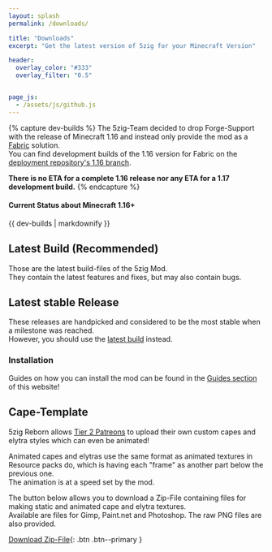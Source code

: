 ```yaml
---
layout: splash
permalink: /downloads/

title: "Downloads"
excerpt: "Get the latest version of 5zig for your Minecraft Version"

header:
  overlay_color: "#333"
  overlay_filter: "0.5"


page_js:
  - /assets/js/github.js
---
```


{% capture dev-builds %}
The 5zig-Team decided to drop Forge-Support with the release of Minecraft 1.16 and instead only provide the mod as a [Fabric](https://fabricmc.net) solution.  
You can find development builds of the 1.16 version for Fabric on the [deployment repository's 1.16 branch](https://github.com/5zig-reborn/deployments/tree/1.16).

**There is no ETA for a complete 1.16 release nor any ETA for a 1.17 development build.**
{% endcapture %}

<div class="notice--warning">
  <h4 class="no_toc">Current Status about Minecraft 1.16+</h4>  
  {{ dev-builds | markdownify }}
</div>

## Latest Build (Recommended)
Those are the latest build-files of the 5zig Mod.  
They contain the latest features and fixes, but may also contain bugs.

<div id="downloads"></div>

## Latest stable Release
These releases are handpicked and considered to be the most stable when a milestone was reached.  
However, you should use the [latest build](#latest-build-recommended) instead.

<h4 id="stable-name"></h4>

<div id="stable-changelog"></div>
<div id="stable-downloads"></div>

### Installation
Guides on how you can install the mod can be found in the [Guides section](/guides/) of this website!

## Cape-Template
5zig Reborn allows [Tier 2 Patreons](https://patreon.com/5zig) to upload their own custom capes and elytra styles which can even be animated!

Animated capes and elytras use the same format as animated textures in Resource packs do, which is having each "frame" as another part below the previous one.  
The animation is at a speed set by the mod.

The button below allows you to download a Zip-File containing files for making static and animated cape and elytra textures.  
Available are files for Gimp, Paint.net and Photoshop. The raw PNG files are also provided.

[<i class='fas fa-download'></i> Download Zip-File](/assets/download/5zig-Reborn-Cape-Templates.zip){: .btn .btn--primary }
